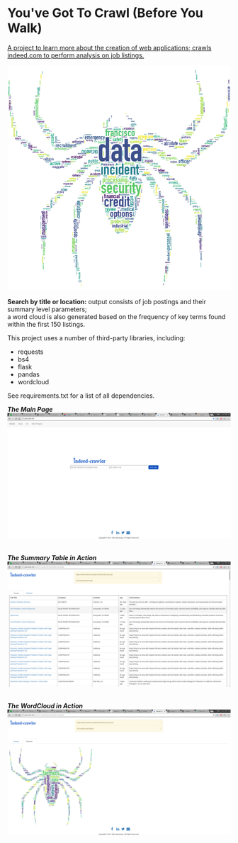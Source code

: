 # You've Got To Crawl (Before You Walk)
<a href="http://jobcrawl.net">A project to learn more about the creation of web applications&#59; crawls indeed.com to perform analysis on job listings.</a>

![](/static/images/readme.png?raw=true "Example output; create your own spider!")

<b>Search by title or location:</b> output consists of job postings and their summary level parameters; <br>
a word cloud is also generated based on the frequency of key terms found within the first 150 listings.

This project uses a number of third-party libraries, including:
- requests
- bs4
- flask
- pandas
- wordcloud

See requirements.txt for a list of all dependencies. <br>

<b><i> The Main Page </i></b>
![](/static/images/Main.png?raw=true "Oh, so fancy!") <br> <br>

<b><i> The Summary Table in Action </i></b>
![](/static/images/Table.png?raw=true "Oh, so tabular!") <br> <br>

<b><i> The WordCloud in Action </i></b>
![](/static/images/Spider.png?raw=true "Your very own data spider! Congratulations!")
